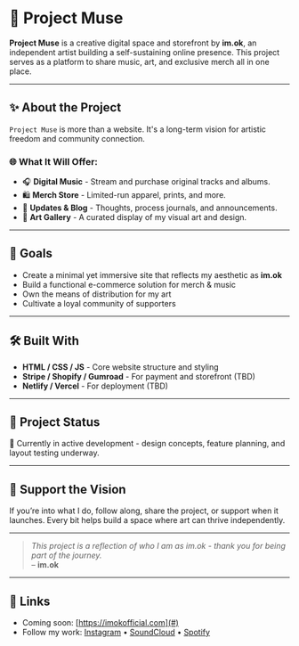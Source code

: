 # 🎵 Project Muse

**Project Muse** is a creative digital space and storefront by **im.ok**, an independent artist building a self-sustaining online presence. This project serves as a platform to share music, art, and exclusive merch all in one place.

---

## ✨ About the Project

`Project Muse` is more than a website. It's a long-term vision for artistic freedom and community connection.

### 🌐 What It Will Offer:
- 🎧 **Digital Music** - Stream and purchase original tracks and albums.
- 🛍️ **Merch Store** - Limited-run apparel, prints, and more.
- 📰 **Updates & Blog** - Thoughts, process journals, and announcements.
- 🎨 **Art Gallery** - A curated display of my visual art and design.

---

## 🎯 Goals

- Create a minimal yet immersive site that reflects my aesthetic as **im.ok**
- Build a functional e-commerce solution for merch & music
- Own the means of distribution for my art
- Cultivate a loyal community of supporters

---

## 🛠️ Built With

- **HTML / CSS / JS** - Core website structure and styling
- **Stripe / Shopify / Gumroad** - For payment and storefront (TBD)
- **Netlify / Vercel** - For deployment (TBD)

---

## 📌 Project Status

🧪 Currently in active development - design concepts, feature planning, and layout testing underway.

---

## 🤝 Support the Vision

If you’re into what I do, follow along, share the project, or support when it launches. Every bit helps build a space where art can thrive independently.

---

> *This project is a reflection of who I am as im.ok - thank you for being part of the journey.*  
> – **im.ok**

---

## 🔗 Links

- Coming soon: [https://imokofficial.com](#)
- Follow my work: [Instagram](https://www.instagram.com/im.xk_/?hl=en) • [SoundCloud](https://soundcloud.com/imxk) • [Spotify](https://open.spotify.com/artist/00sbWLxYLDs8i5BLQL9Qdo)

